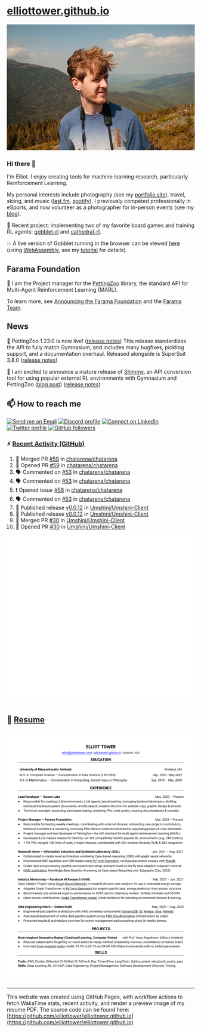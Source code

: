 # [elliottower.github.io](https://github.com/elliottower/elliottower.github.io)

[![A wild Elliot on Mt Washington](https://raw.githubusercontent.com/elliottower/elliottower.github.io/main/src/jpg/DSCF7539-600px.jpg?raw=true)](https://raw.githubusercontent.com/elliottower/elliottower.github.io/main/src/jpg/DSCF7539.jpg?raw=true)

### Hi there 👋

I'm Elliot. I enjoy creating tools for machine learning research, particularly Reinforcement Learning.

My personal interests include photography (see my [portfolio site](https://www.elliottower.com/)), travel, skiing, and music ([last.fm](https://www.last.fm/user/ajsdlfkwer), [spotify](https://open.spotify.com/user/12132818380)). I previously competed professionally in eSports, and now volunteer as a photographer for in-person events (see my [blog](https://www.elliottower.com/stories/?category=events)).

🤖 Recent project: implementing two of my favorite board games and training RL agents: [gobblet-rl](https://github.com/elliottower/gobblet-rl) and [cathedral-rl](https://github.com/elliottower/cathedral-rl). 

💥 A live version of Gobblet running in the browser can be viewed [here](https://elliottower.github.io/gobblet-rl/) (using [WebAssembly](https://webassembly.org/), see my [tutorial](https://github.com/elliottower/gobblet-rl/blob/main/tutorials/WebAssembly/web_assembly.md) for details).

## Farama Foundation

🚀 I am the Project manager for the [PettingZoo](https://github.com/Farama-Foundation/PettingZoo) library, the standard API for Multi-Agent Reinforcement Learning (MARL). 

To learn more, see [Announcing the Farama Foundation](https://farama.org/Announcing-The-Farama-Foundation) and the [Farama Team](https://farama.org/team).

## News

🎉 PettingZoo 1.23.0 is now live! ([release notes](https://github.com/Farama-Foundation/PettingZoo/releases/tag/1.23.0)) This release standardizes the API to fully match Gymnasium, and includes many bugfixes, pickling support, and a documentation overhaul. Released alongside is SuperSuit 3.8.0 ([release notes](https://github.com/Farama-Foundation/SuperSuit/releases/tag/3.8.0)) 

<!-- ![GitHub Release Date](https://img.shields.io/github/release-date/Farama-Foundation/PettingZoo) -->

🎉 I am excited to announce a mature release of [Shimmy](https://github.com/Farama-Foundation/Shimmy), an API conversion tool for using popular external RL environments with Gymnasium and PettingZoo ([blog post](https://farama.org/Announcing-Shimmy)) ([release notes](https://github.com/Farama-Foundation/Shimmy/releases/tag/v1.0.0)) 

## 📫 How to reach me

 [![Send me an Email](https://img.shields.io/badge/email-elliot%40elliottower.com-blue)](mailto:elliot@elliottower.com)
 [![Discord profile](https://img.shields.io/badge/Discord-7289DA?style=flat&logo=discord&logoColor=white)](https://discord.com/users/83091537923145728)
 [![Connect on LinkedIn](https://img.shields.io/badge/--linkedin?label=LinkedIn&logo=LinkedIn&style=social)](https://www.linkedin.com/in/elliot-tower)
 [![Twitter profile](https://img.shields.io/twitter/follow/elliottower?style=social)](https://twitter.com/ElliotTower/)
 [![GitHub followers](https://img.shields.io/github/followers/elliottower?style=social)](https://github.com/elliottower/)

### ⚡ [Recent Activity (GitHub)](https://github.com/elliottower)

<!--START_SECTION:activity-->
1. 🎉 Merged PR [#59](https://github.com/chatarena/chatarena/pull/59) in [chatarena/chatarena](https://github.com/chatarena/chatarena)
2. 💪 Opened PR [#59](https://github.com/chatarena/chatarena/pull/59) in [chatarena/chatarena](https://github.com/chatarena/chatarena)
3. 🗣 Commented on [#53](https://github.com/chatarena/chatarena/issues/53#issuecomment-1656010974) in [chatarena/chatarena](https://github.com/chatarena/chatarena)
4. 🗣 Commented on [#53](https://github.com/chatarena/chatarena/issues/53#issuecomment-1656005066) in [chatarena/chatarena](https://github.com/chatarena/chatarena)
5. ❗ Opened issue [#58](https://github.com/chatarena/chatarena/issues/58) in [chatarena/chatarena](https://github.com/chatarena/chatarena)
6. 🗣 Commented on [#53](https://github.com/chatarena/chatarena/issues/53#issuecomment-1655989980) in [chatarena/chatarena](https://github.com/chatarena/chatarena)
7. 🚀 Published release [v0.0.12](https://github.com/Umshini/Umshini-Client/releases/tag/v0.0.12) in [Umshini/Umshini-Client](https://github.com/Umshini/Umshini-Client)
8. 🚀 Published release [v0.0.12](https://github.com/Umshini/Umshini-Client/releases/tag/v0.0.12) in [Umshini/Umshini-Client](https://github.com/Umshini/Umshini-Client)
9. 🎉 Merged PR [#30](https://github.com/Umshini/Umshini-Client/pull/30) in [Umshini/Umshini-Client](https://github.com/Umshini/Umshini-Client)
10. 💪 Opened PR [#30](https://github.com/Umshini/Umshini-Client/pull/30) in [Umshini/Umshini-Client](https://github.com/Umshini/Umshini-Client)
<!--END_SECTION:activity-->


<picture>
  <a href="https://metrics.lecoq.io/insights?user=elliottower">
   <img src="/github-metrics.svg" alt="Metrics">
  </a>
</picture>

## 📄 [Resume](https://elliottower.github.io/src/pdf/resume.pdf)

<!-- PDF-TO-MARKDOWN:START -->
![Page 1](src/png/page1.png "Page 1")
---
<!-- PDF-TO-MARKDOWN:END -->

----

This website was created using GitHub Pages, with workflow actions to fetch WakaTime stats, recent activity, and render a preview image of my resume PDF. The source code can be found here: [https://github.com/elliottower/elliottower.github.io](https://github.com/elliottower/elliottower.github.io)
